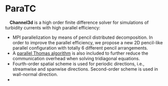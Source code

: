 # ParaTC
&emsp;**Channel3d** is a high order finite difference solver for simulations of turbidity currents with high parallel efficiency:
* MPI parallelization by means of pencil distributed decomposition. In order to improve the parallel efficiency, we propose a new 2D pencil-like parallel configuration with totally 6 different pencil arrangements.
* A [parallel Thomas algorithm](https://p-costa.github.io/) is also included to further reduce the communication overhead when solving tridiagonal equations.
* Fourth-order spatial scheme is used for periodic directions, i.e., streamwise and spanwise directions. Second-order scheme is used in wall-normal direction.
* 
